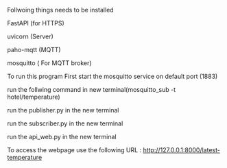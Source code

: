 Follwoing things needs to be installed

FastAPI (for HTTPS)

uvicorn (Server)

paho-mqtt (MQTT) 

mosquitto ( For MQTT broker)


To run this program
First start the mosquitto service on default port (1883)

run the follwing command in new terminal(mosquitto_sub -t hotel/temperature) 

run the publisher.py in the new terminal

run the subscriber.py in the new terminal

run the api_web.py in the new terminal

To access the webpage use the following URL : http://127.0.0.1:8000/latest-temperature